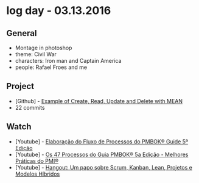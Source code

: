 # log day - 03.13.2016

## General

 - Montage in photoshop
  - theme: Civil War
  - characters: Iron man and Captain America
  - people: Rafael Froes and me


## Project

 - \[Github\] - [Example of Create, Read, Update and Delete with MEAN](https://github.com/crud-solutions/crud-mean)
  - 22 commits
   

## Watch

 - \[Youtube\] - [Elaboração do Fluxo de Processos do PMBOK® Guide 5ª Edição](https://www.youtube.com/watch?v=7mXCpntb-rA)
 - \[Youtube\] - [Os 47 Processos do Guia PMBOK® 5a Edição - Melhores Práticas do PMI®](https://www.youtube.com/watch?v=-F8LqoLLzVo)
 - \[Youtube\] - [Hangout: Um papo sobre Scrum, Kanban, Lean, Projetos e Modelos Híbridos](https://www.youtube.com/watch?v=9f55F2vvNxU)
